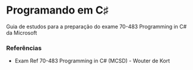 # Programando em C♯

Guia de estudos para a preparação do exame 70-483 Programming in C# da Microsoft

### Referências

* Exam Ref 70-483 Programming in C# (MCSD) - Wouter de Kort

 

